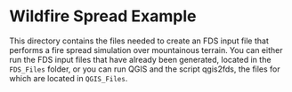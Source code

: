 # Wildfire Spread Example

This directory contains the files needed to create an FDS input file that performs a fire spread simulation over mountainous terrain. You can either run the FDS input files that have already been generated, located in the `FDS_Files` folder, or you can run QGIS and the script qgis2fds, the files for which are located in `QGIS_Files`. 
